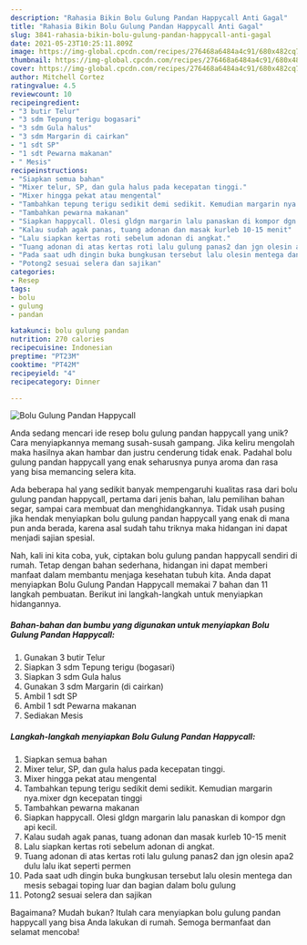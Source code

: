 ```yaml
---
description: "Rahasia Bikin Bolu Gulung Pandan Happycall Anti Gagal"
title: "Rahasia Bikin Bolu Gulung Pandan Happycall Anti Gagal"
slug: 3841-rahasia-bikin-bolu-gulung-pandan-happycall-anti-gagal
date: 2021-05-23T10:25:11.809Z
image: https://img-global.cpcdn.com/recipes/276468a6484a4c91/680x482cq70/bolu-gulung-pandan-happycall-foto-resep-utama.jpg
thumbnail: https://img-global.cpcdn.com/recipes/276468a6484a4c91/680x482cq70/bolu-gulung-pandan-happycall-foto-resep-utama.jpg
cover: https://img-global.cpcdn.com/recipes/276468a6484a4c91/680x482cq70/bolu-gulung-pandan-happycall-foto-resep-utama.jpg
author: Mitchell Cortez
ratingvalue: 4.5
reviewcount: 10
recipeingredient:
- "3 butir Telur"
- "3 sdm Tepung terigu bogasari"
- "3 sdm Gula halus"
- "3 sdm Margarin di cairkan"
- "1 sdt SP"
- "1 sdt Pewarna makanan"
- " Mesis"
recipeinstructions:
- "Siapkan semua bahan"
- "Mixer telur, SP, dan gula halus pada kecepatan tinggi."
- "Mixer hingga pekat atau mengental"
- "Tambahkan tepung terigu sedikit demi sedikit. Kemudian margarin nya.mixer dgn kecepatan tinggi"
- "Tambahkan pewarna makanan"
- "Siapkan happycall. Olesi gldgn margarin lalu panaskan di kompor dgn api kecil."
- "Kalau sudah agak panas, tuang adonan dan masak kurleb 10-15 menit"
- "Lalu siapkan kertas roti sebelum adonan di angkat."
- "Tuang adonan di atas kertas roti lalu gulung panas2 dan jgn olesin apa2 dulu lalu ikat seperti permen"
- "Pada saat udh dingin buka bungkusan tersebut lalu olesin mentega dan mesis sebagai toping luar dan bagian dalam bolu gulung"
- "Potong2 sesuai selera dan sajikan"
categories:
- Resep
tags:
- bolu
- gulung
- pandan

katakunci: bolu gulung pandan 
nutrition: 270 calories
recipecuisine: Indonesian
preptime: "PT23M"
cooktime: "PT42M"
recipeyield: "4"
recipecategory: Dinner

---
```



![Bolu Gulung Pandan Happycall](https://img-global.cpcdn.com/recipes/276468a6484a4c91/680x482cq70/bolu-gulung-pandan-happycall-foto-resep-utama.jpg)

Anda sedang mencari ide resep bolu gulung pandan happycall yang unik? Cara menyiapkannya memang susah-susah gampang. Jika keliru mengolah maka hasilnya akan hambar dan justru cenderung tidak enak. Padahal bolu gulung pandan happycall yang enak seharusnya punya aroma dan rasa yang bisa memancing selera kita.

Ada beberapa hal yang sedikit banyak mempengaruhi kualitas rasa dari bolu gulung pandan happycall, pertama dari jenis bahan, lalu pemilihan bahan segar, sampai cara membuat dan menghidangkannya. Tidak usah pusing jika hendak menyiapkan bolu gulung pandan happycall yang enak di mana pun anda berada, karena asal sudah tahu triknya maka hidangan ini dapat menjadi sajian spesial.




Nah, kali ini kita coba, yuk, ciptakan bolu gulung pandan happycall sendiri di rumah. Tetap dengan bahan sederhana, hidangan ini dapat memberi manfaat dalam membantu menjaga kesehatan tubuh kita. Anda dapat menyiapkan Bolu Gulung Pandan Happycall memakai 7 bahan dan 11 langkah pembuatan. Berikut ini langkah-langkah untuk menyiapkan hidangannya.

<!--inarticleads1-->

##### Bahan-bahan dan bumbu yang digunakan untuk menyiapkan Bolu Gulung Pandan Happycall:

1. Gunakan 3 butir Telur
1. Siapkan 3 sdm Tepung terigu (bogasari)
1. Siapkan 3 sdm Gula halus
1. Gunakan 3 sdm Margarin (di cairkan)
1. Ambil 1 sdt SP
1. Ambil 1 sdt Pewarna makanan
1. Sediakan  Mesis




<!--inarticleads2-->

##### Langkah-langkah menyiapkan Bolu Gulung Pandan Happycall:

1. Siapkan semua bahan
1. Mixer telur, SP, dan gula halus pada kecepatan tinggi.
1. Mixer hingga pekat atau mengental
1. Tambahkan tepung terigu sedikit demi sedikit. Kemudian margarin nya.mixer dgn kecepatan tinggi
1. Tambahkan pewarna makanan
1. Siapkan happycall. Olesi gldgn margarin lalu panaskan di kompor dgn api kecil.
1. Kalau sudah agak panas, tuang adonan dan masak kurleb 10-15 menit
1. Lalu siapkan kertas roti sebelum adonan di angkat.
1. Tuang adonan di atas kertas roti lalu gulung panas2 dan jgn olesin apa2 dulu lalu ikat seperti permen
1. Pada saat udh dingin buka bungkusan tersebut lalu olesin mentega dan mesis sebagai toping luar dan bagian dalam bolu gulung
1. Potong2 sesuai selera dan sajikan




Bagaimana? Mudah bukan? Itulah cara menyiapkan bolu gulung pandan happycall yang bisa Anda lakukan di rumah. Semoga bermanfaat dan selamat mencoba!
